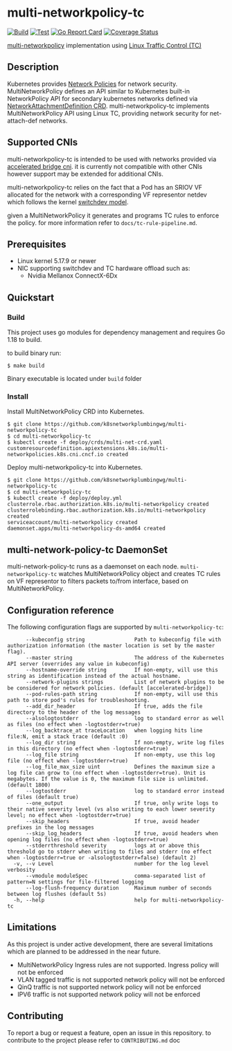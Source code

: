 # multi-networkpolicy-tc
[![Build](https://github.com/k8snetworkplumbingwg/multi-networkpolicy-tc/actions/workflows/build.yml/badge.svg)](https://github.com/k8snetworkplumbingwg/multi-networkpolicy-tc/actions/workflows/build.yml)
[![Test](https://github.com/k8snetworkplumbingwg/multi-networkpolicy-tc/actions/workflows/test.yml/badge.svg)](https://github.com/k8snetworkplumbingwg/multi-networkpolicy-tc/actions/workflows/test.yml)
[![Go Report Card](https://goreportcard.com/badge/github.com/k8snetworkplumbingwg/multi-networkpolicy-tc)](https://goreportcard.com/report/github.com/k8snetworkplumbingwg/multi-networkpolicy-tc)
[![Coverage Status](https://coveralls.io/repos/github/k8snetworkplumbingwg/multi-networkpolicy-tc/badge.svg?branch=main)](https://coveralls.io/github/k8snetworkplumbingwg/multi-networkpolicy-tc?branch=main)


[multi-networkpolicy](https://github.com/k8snetworkplumbingwg/multi-networkpolicy) implementation
using [Linux Traffic Control (TC)](https://tldp.org/HOWTO/Traffic-Control-HOWTO/intro.html)

## Description

Kubernetes provides [Network Policies](https://kubernetes.io/docs/concepts/services-networking/network-policies/)
for network security.
MultiNetworkPolicy defines an API similar to Kubernetes built-in NetworkPolicy API for secondary kubernetes networks
defined via [NetworkAttachmentDefinition CRD](https://github.com/k8snetworkplumbingwg/multi-net-spec).
multi-networkpolicy-tc implements MultiNetworkPolicy API using Linux TC, providing network
security for net-attach-def networks.

## Supported CNIs

multi-networkpolicy-tc is intended to be used with networks provided via [accelerated bridge cni](https://github.com/k8snetworkplumbingwg/accelerated-bridge-cni).
it is currently not compatible with other CNIs however support may be extended for additional CNIs.

multi-networkpolicy-tc relies on the fact that a Pod has an SRIOV VF allocated for the network with a corresponding VF representor netdev
which follows the kernel [switchdev model](https://www.kernel.org/doc/html/latest/networking/switchdev.html).

given a MultiNetworkPolicy it generates and programs TC rules to enforce the policy.
for more information refer to `docs/tc-rule-pipeline.md`.

## Prerequisites

- Linux kernel 5.17.9 or newer
- NIC supporting switchdev and TC hardware offload such as:
  - Nvidia Mellanox ConnectX-6Dx

## Quickstart

### Build

This project uses go modules for dependency management and requires Go 1.18 to build.

to build binary run:
```shell
$ make build
```
Binary executable is located under `build` folder

### Install

Install MultiNetworkPolicy CRD into Kubernetes.

```
$ git clone https://github.com/k8snetworkplumbingwg/multi-networkpolicy-tc
$ cd multi-networkpolicy-tc
$ kubectl create -f deploy/crds/multi-net-crd.yaml
customresourcedefinition.apiextensions.k8s.io/multi-networkpolicies.k8s.cni.cncf.io created
```

Deploy multi-networkpolicy-tc into Kubernetes.

```
$ git clone https://github.com/k8snetworkplumbingwg/multi-networkpolicy-tc
$ cd multi-networkpolicy-tc
$ kubectl create -f deploy/deploy.yml
clusterrole.rbac.authorization.k8s.io/multi-networkpolicy created
clusterrolebinding.rbac.authorization.k8s.io/multi-networkpolicy created
serviceaccount/multi-networkpolicy created
daemonset.apps/multi-networkpolicy-ds-amd64 created
```

## multi-network-policy-tc DaemonSet

multi-network-policy-tc runs as a daemonset on each node.
`multi-networkpolicy-tc` watches MultiNetworkPolicy object and creates TC rules on VF representor to filters packets
 to/from interface, based on MultiNetworkPolicy.

## Configuration reference

The following configuration flags are supported by `multi-networkpolicy-tc`:
```
      --kubeconfig string                Path to kubeconfig file with authorization information (the master location is set by the master flag).
      --master string                    The address of the Kubernetes API server (overrides any value in kubeconfig)
      --hostname-override string         If non-empty, will use this string as identification instead of the actual hostname.
      --network-plugins strings          List of network plugins to be be considered for network policies. (default [accelerated-bridge])
      --pod-rules-path string            If non-empty, will use this path to store pod's rules for troubleshooting.
      --add_dir_header                   If true, adds the file directory to the header of the log messages
      --alsologtostderr                  log to standard error as well as files (no effect when -logtostderr=true)
      --log_backtrace_at traceLocation   when logging hits line file:N, emit a stack trace (default :0)
      --log_dir string                   If non-empty, write log files in this directory (no effect when -logtostderr=true)
      --log_file string                  If non-empty, use this log file (no effect when -logtostderr=true)
      --log_file_max_size uint           Defines the maximum size a log file can grow to (no effect when -logtostderr=true). Unit is megabytes. If the value is 0, the maximum file size is unlimited. (default 1800)
      --logtostderr                      log to standard error instead of files (default true)
      --one_output                       If true, only write logs to their native severity level (vs also writing to each lower severity level; no effect when -logtostderr=true)
      --skip_headers                     If true, avoid header prefixes in the log messages
      --skip_log_headers                 If true, avoid headers when opening log files (no effect when -logtostderr=true)
      --stderrthreshold severity         logs at or above this threshold go to stderr when writing to files and stderr (no effect when -logtostderr=true or -alsologtostderr=false) (default 2)
  -v, --v Level                          number for the log level verbosity
      --vmodule moduleSpec               comma-separated list of pattern=N settings for file-filtered logging
      --log-flush-frequency duration     Maximum number of seconds between log flushes (default 5s)
  -h, --help                             help for multi-networkpolicy-tc
```

## Limitations

As this project is under active development, there are several limitations which are planned to be addressed
in the near future.

- MultiNetworkPolicy Ingress rules are not supported. Ingress policy will not be enforced
- VLAN tagged traffic is not supported network policy will not be enforced
- QinQ traffic is not supported network policy will not be enforced
- IPV6 traffic is not supported network policy will not be enforced

## Contributing

To report a bug or request a feature, open an issue in this repository.
to contribute to the project please refer to `CONTRIBUTING.md` doc
